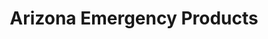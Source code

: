---
title: "Arizona Emergency Products"
url: /phoenix/arizona-emergency-products/
shop: car parts
---